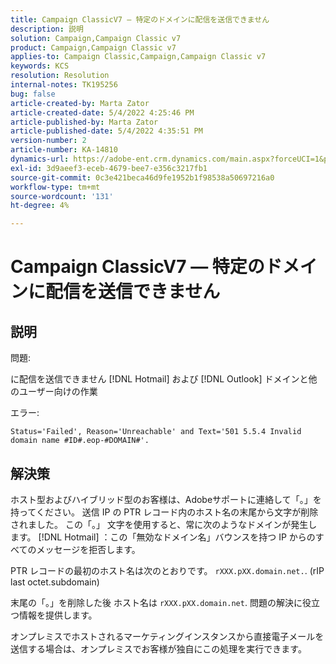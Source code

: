 ```yaml
---
title: Campaign ClassicV7 — 特定のドメインに配信を送信できません
description: 説明
solution: Campaign,Campaign Classic v7
product: Campaign,Campaign Classic v7
applies-to: Campaign Classic,Campaign,Campaign Classic v7
keywords: KCS
resolution: Resolution
internal-notes: TK195256
bug: false
article-created-by: Marta Zator
article-created-date: 5/4/2022 4:25:46 PM
article-published-by: Marta Zator
article-published-date: 5/4/2022 4:35:51 PM
version-number: 2
article-number: KA-14810
dynamics-url: https://adobe-ent.crm.dynamics.com/main.aspx?forceUCI=1&pagetype=entityrecord&etn=knowledgearticle&id=071673d8-c6cb-ec11-a7b5-6045bd00d4f5
exl-id: 3d9aeef3-eceb-4679-bee7-e356c3217fb1
source-git-commit: 0c3e421beca46d9fe1952b1f98538a50697216a0
workflow-type: tm+mt
source-wordcount: '131'
ht-degree: 4%

---
```


# Campaign ClassicV7 — 特定のドメインに配信を送信できません

## 説明


問題:

に配信を送信できません [!DNL Hotmail] および [!DNL Outlook] ドメインと他のユーザー向けの作業

エラー:

`Status='Failed', Reason='Unreachable' and Text='501 5.5.4 Invalid domain name #ID#.eop-#DOMAIN#'.`


## 解決策


ホスト型およびハイブリッド型のお客様は、Adobeサポートに連絡して「。」を持ってください。 送信 IP の PTR レコード内のホスト名の末尾から文字が削除されました。 この「。」 文字を使用すると、常に次のようなドメインが発生します。 [!DNL Hotmail] ：この「無効なドメイン名」バウンスを持つ IP からのすべてのメッセージを拒否します。

PTR レコードの最初のホスト名は次のとおりです。 `rXXX.pXX.domain.net.`. (rIP last octet.subdomain)

末尾の「。」を削除した後 ホスト名は `rXXX.pXX.domain.net`. 問題の解決に役立つ情報を提供します。

オンプレミスでホストされるマーケティングインスタンスから直接電子メールを送信する場合は、オンプレミスでお客様が独自にこの処理を実行できます。
